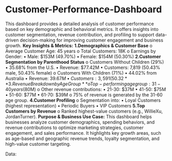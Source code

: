 # Customer-Performance-Dashboard
This dashboard provides a detailed analysis of customer performance based on key demographic and behavioral metrics. It offers insights into customer segmentation, revenue contribution, and profiling to support data-driven decision-making for improving customer engagement and business growth.
**Key Insights & Metrics:**
  **1.Demographics & Customer Base**
    o	Average Customer Age: 45 years
    o	Total Customers: 18K
    o	Earnings by Gender:
      •	Male: $153M (49.70%)
      •	Female: $154M (50.30%)
    **2.Customer Segmentation by Parenthood Status**
    o	Customers Without Children (29%)
      •	35.68% from the U.S.
      •	Revenue: $77.42M
      •	Customers: 7,819 (50.43% male, 50.43% female)
    o	Customers With Children (71%)
      •	44.02% from Australia
      •	Revenue: $39.67M
      •	Customers: 3,591 (50.32% male, 50.32% female)
  **3.Revenue Breakdown by Age Group**
    o	Top-performing age group: 31-40 years ($80M)
    o	Other revenue contributions:
      •	21-30: $37M
      •	41-50: $75M
      •	51-60: $77M
      •	61-70: $39M
    o	75% of revenue is generated by the 31-60 age group.
  **4.Customer Profiling**
    o	Segmentation into:
      •	Loyal Customers (highest representation)
      •	Periodic Buyers
      •	VIP Customers
  **5.Top Customers by Revenue**
    o	Ranked highest-value customers (e.g., WillieXu, JordanTurner).
**Purpose & Business Use Case:**
This dashboard helps businesses analyze customer demographics, spending behaviors, and revenue contributions to optimize marketing strategies, customer engagement, and sales performance. It highlights key growth areas, such as age-based and geographic revenue trends, loyalty segmentation, and high-value customer targeting.

Data: 
